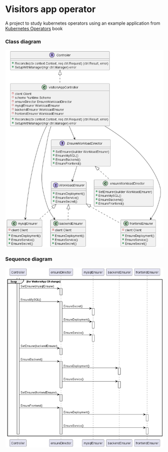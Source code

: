 # Visitors app operator

A project to study kubernetes operators using an example application from [Kubernetes Operators](https://developers.redhat.com/books/kubernetes-operators) book

### Class diagram

![](doc/visitorsapp_operator_class.png?raw=true)

### Sequence diagram

![](doc/visitorsapp_operator_sequence.png?raw=true)
